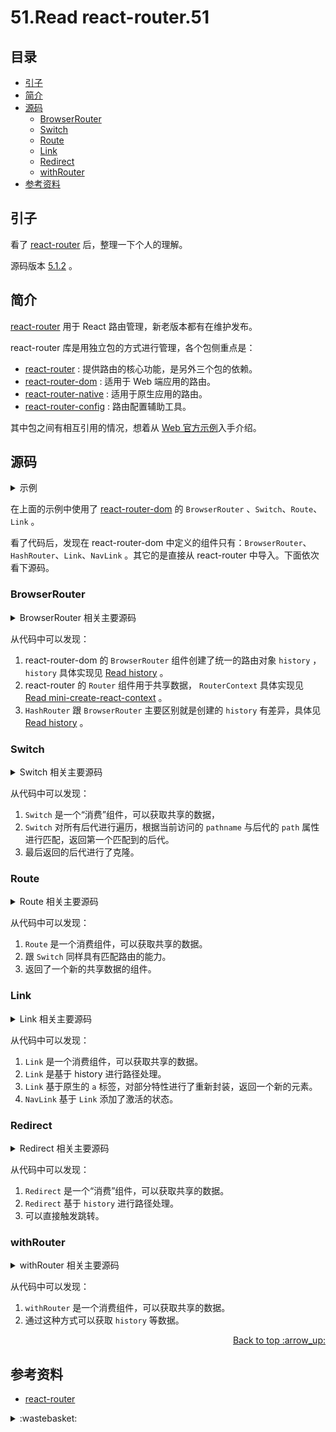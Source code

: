 # 51.Read react-router.51
## <a name="index"></a> 目录
- [引子](#start)
- [简介](#intro)
- [源码](#code)
  - [BrowserRouter](#browser-router)
  - [Switch](#switch)
  - [Route](#route)
  - [Link](#link)
  - [Redirect](#redirect)
  - [withRouter](#with-router)
- [参考资料](#reference)


## <a name="start"></a> 引子
看了 [react-router][url-github-1] 后，整理一下个人的理解。

源码版本 [5.1.2][url-github-2] 。

## <a name="intro"></a> 简介
[react-router][url-github-1] 用于 React 路由管理，新老版本都有在维护发布。

react-router 库是用独立包的方式进行管理，各个包侧重点是：
- [react-router][url-github-3] : 提供路由的核心功能，是另外三个包的依赖。
- [react-router-dom][url-github-4] : 适用于 Web 端应用的路由。
- [react-router-native][url-github-5] : 适用于原生应用的路由。
- [react-router-config][url-github-6] : 路由配置辅助工具。


其中包之间有相互引用的情况，想着从 [Web 官方示例][url-docs-1]入手介绍。

## <a name="code"></a> 源码

<details>
<summary>示例 </summary>

```js
import React from "react";
import {
  BrowserRouter as Router,
  Switch,
  Route,
  Link
} from "react-router-dom";

export default function App() {
  return (
    <Router>
      <div>
        <nav>
          <ul>
            <li>
              <Link to="/">Home</Link>
            </li>
            <li>
              <Link to="/about">About</Link>
            </li>
            <li>
              <Link to="/users">Users</Link>
            </li>
          </ul>
        </nav>

        {/* A <Switch> looks through its children <Route>s and
            renders the first one that matches the current URL. */}
        <Switch>
          <Route path="/about">
            <About />
          </Route>
          <Route path="/users">
            <Users />
          </Route>
          <Route path="/">
            <Home />
          </Route>
        </Switch>
      </div>
    </Router>
  );
}

function Home() {
  return <h2>Home</h2>;
}

function About() {
  return <h2>About</h2>;
}

function Users() {
  return <h2>Users</h2>;
}
```

</details>

在上面的示例中使用了 [react-router-dom][url-github-4] 的 `BrowserRouter` 、`Switch`、`Route`、`Link` 。

看了代码后，发现在 react-router-dom 中定义的组件只有：`BrowserRouter`、`HashRouter`、`Link`、`NavLink` 。其它的是直接从 react-router 中导入。下面依次看下源码。

### <a name="browser-router"></a> BrowserRouter

<details>
<summary>BrowserRouter 相关主要源码</summary>

```js
// BrowserRouter.js 主要代码
import React from "react";
import { Router } from "react-router";
import { createBrowserHistory as createHistory } from "history";
class BrowserRouter extends React.Component {
  history = createHistory(this.props);

  render() {
    return <Router history={this.history} children={this.props.children} />;
  }
}
export default BrowserRouter;
```

```js
// react-router 的 Router 组件主要代码
import React from "react";
import RouterContext from "./RouterContext";

class Router extends React.Component {
  static computeRootMatch(pathname) {
    return { path: "/", url: "/", params: {}, isExact: pathname === "/" };
  }

  constructor(props) {
    super(props);

    this.state = {
      location: props.history.location
    };

    // This is a bit of a hack. We have to start listening for location
    // changes here in the constructor in case there are any <Redirect>s
    // on the initial render. If there are, they will replace/push when
    // they mount and since cDM fires in children before parents, we may
    // get a new location before the <Router> is mounted.
    this._isMounted = false;
    this._pendingLocation = null;

    if (!props.staticContext) {
      this.unlisten = props.history.listen(location => {
        if (this._isMounted) {
          this.setState({ location });
        } else {
          this._pendingLocation = location;
        }
      });
    }
  }

  componentDidMount() {
    this._isMounted = true;

    if (this._pendingLocation) {
      this.setState({ location: this._pendingLocation });
    }
  }

  componentWillUnmount() {
    if (this.unlisten) this.unlisten();
  }

  render() {
    return (
      <RouterContext.Provider
        children={this.props.children || null}
        value={{
          history: this.props.history,
          location: this.state.location,
          match: Router.computeRootMatch(this.state.location.pathname),
          staticContext: this.props.staticContext
        }}
      />
    );
  }
}

export default Router;

```

</details>

从代码中可以发现：
1. react-router-dom 的 `BrowserRouter` 组件创建了统一的路由对象 `history` ， `history` 具体实现见 [Read history][url-blog-42] 。
2. react-router 的 `Router` 组件用于共享数据， `RouterContext` 具体实现见 [Read mini-create-react-context][url-blog-42] 。
3. `HashRouter` 跟 `BrowserRouter` 主要区别就是创建的 `history` 有差异，具体见 [Read history][url-blog-42] 。


### <a name="switch"></a> Switch
<details>
<summary>Switch 相关主要源码</summary>

```js
// Switch.js 主要代码
import React from "react";
import RouterContext from "./RouterContext";
import matchPath from "./matchPath"; // 路径匹配

/**
 * The public API for rendering the first <Route> that matches.
 */
class Switch extends React.Component {
  render() {
    return (
      <RouterContext.Consumer>
        {context => {
          invariant(context, "You should not use <Switch> outside a <Router>");

          const location = this.props.location || context.location;

          let element, match;

          // We use React.Children.forEach instead of React.Children.toArray().find()
          // here because toArray adds keys to all child elements and we do not want
          // to trigger an unmount/remount for two <Route>s that render the same
          // component at different URLs.
          React.Children.forEach(this.props.children, child => {
            if (match == null && React.isValidElement(child)) {
              element = child;

              const path = child.props.path || child.props.from;

              match = path
                ? matchPath(location.pathname, { ...child.props, path })
                : context.match;
            }
          });

          return match
            ? React.cloneElement(element, { location, computedMatch: match })
            : null;
        }}
      </RouterContext.Consumer>
    );
  }
}

export default Switch;

```

</details>

从代码中可以发现：
1. `Switch` 是一个“消费”组件，可以获取共享的数据，
2. `Switch` 对所有后代进行遍历，根据当前访问的 `pathname` 与后代的 `path` 属性进行匹配，返回第一个匹配到的后代。
3. 最后返回的后代进行了克隆。


### <a name="route"></a> Route

<details>
<summary>Route 相关主要源码</summary>

```js
import React from "react";
import RouterContext from "./RouterContext";
import matchPath from "./matchPath";

/**
 * The public API for matching a single path and rendering.
 */
class Route extends React.Component {
  render() {
    return (
      <RouterContext.Consumer>
        {context => {
          invariant(context, "You should not use <Route> outside a <Router>");

          const location = this.props.location || context.location;
          const match = this.props.computedMatch
            ? this.props.computedMatch // <Switch> already computed the match for us
            : this.props.path
            ? matchPath(location.pathname, this.props)
            : context.match;

          const props = { ...context, location, match };

          let { children, component, render } = this.props;

          // Preact uses an empty array as children by
          // default, so use null if that's the case.
          if (Array.isArray(children) && children.length === 0) {
            children = null;
          }

          return (
            <RouterContext.Provider value={props}>
              {props.match
                ? children
                  ? typeof children === "function"
                    ? __DEV__
                      ? evalChildrenDev(children, props, this.props.path)
                      : children(props)
                    : children
                  : component
                  ? React.createElement(component, props)
                  : render
                  ? render(props)
                  : null
                : typeof children === "function"
                ? __DEV__
                  ? evalChildrenDev(children, props, this.props.path)
                  : children(props)
                : null}
            </RouterContext.Provider>
          );
        }}
      </RouterContext.Consumer>
    );
  }
}

export default Route;

```

</details>

从代码中可以发现：
1. `Route` 是一个消费组件，可以获取共享的数据。
2. 跟 `Switch` 同样具有匹配路由的能力。
3. 返回了一个新的共享数据的组件。


### <a name="link"></a> Link

<details>
<summary>Link 相关主要源码</summary>

```js
import React from "react";
import { __RouterContext as RouterContext } from "react-router";
import { resolveToLocation, normalizeToLocation } from "./utils/locationUtils";

// React 15 compat
const forwardRefShim = C => C;
let { forwardRef } = React;
if (typeof forwardRef === "undefined") {
  forwardRef = forwardRefShim;
}

function isModifiedEvent(event) {
  return !!(event.metaKey || event.altKey || event.ctrlKey || event.shiftKey);
}

const LinkAnchor = forwardRef(
  (
    {
      innerRef, // TODO: deprecate
      navigate,
      onClick,
      ...rest
    },
    forwardedRef
  ) => {
    const { target } = rest;

    let props = {
      ...rest,
      onClick: event => {
        try {
          if (onClick) onClick(event);
        } catch (ex) {
          event.preventDefault();
          throw ex;
        }

        if (
          !event.defaultPrevented && // onClick prevented default
          event.button === 0 && // ignore everything but left clicks
          (!target || target === "_self") && // let browser handle "target=_blank" etc.
          !isModifiedEvent(event) // ignore clicks with modifier keys
        ) {
          event.preventDefault();
          navigate();
        }
      }
    };

    // React 15 compat
    if (forwardRefShim !== forwardRef) {
      props.ref = forwardedRef || innerRef;
    } else {
      props.ref = innerRef;
    }

    return <a {...props} />;
  }
);


/**
 * The public API for rendering a history-aware <a>.
 */
const Link = forwardRef(
  (
    {
      component = LinkAnchor,
      replace,
      to,
      innerRef, // TODO: deprecate
      ...rest
    },
    forwardedRef
  ) => {
    return (
      <RouterContext.Consumer>
        {context => {
          invariant(context, "You should not use <Link> outside a <Router>");

          const { history } = context;

          const location = normalizeToLocation(
            resolveToLocation(to, context.location),
            context.location
          );

          const href = location ? history.createHref(location) : "";
          const props = {
            ...rest,
            href,
            navigate() {
              const location = resolveToLocation(to, context.location);
              const method = replace ? history.replace : history.push;

              method(location);
            }
          };

          // React 15 compat
          if (forwardRefShim !== forwardRef) {
            props.ref = forwardedRef || innerRef;
          } else {
            props.innerRef = innerRef;
          }

          return React.createElement(component, props);
        }}
      </RouterContext.Consumer>
    );
  }
);


export default Link;

```

</details>

从代码中可以发现：
1. `Link` 是一个消费组件，可以获取共享的数据。
2. `Link` 是基于 history 进行路径处理。
3. `Link` 基于原生的 `a` 标签，对部分特性进行了重新封装，返回一个新的元素。
4. `NavLink` 基于 `Link` 添加了激活的状态。


### <a name="redirect"></a> Redirect

<details>
<summary>Redirect 相关主要源码</summary>

```js
import React from "react";
import { createLocation, locationsAreEqual } from "history";

import Lifecycle from "./Lifecycle";
import RouterContext from "./RouterContext";
import generatePath from "./generatePath";

/**
 * The public API for navigating programmatically with a component.
 */
function Redirect({ computedMatch, to, push = false }) {
  return (
    <RouterContext.Consumer>
      {context => {
        invariant(context, "You should not use <Redirect> outside a <Router>");

        const { history, staticContext } = context;

        const method = push ? history.push : history.replace;
        const location = createLocation(
          computedMatch
            ? typeof to === "string"
              ? generatePath(to, computedMatch.params)
              : {
                  ...to,
                  pathname: generatePath(to.pathname, computedMatch.params)
                }
            : to
        );

        // When rendering in a static context,
        // set the new location immediately.
        if (staticContext) {
          method(location);
          return null;
        }

        return (
          <Lifecycle
            onMount={() => {
              method(location);
            }}
            onUpdate={(self, prevProps) => {
              const prevLocation = createLocation(prevProps.to);
              if (
                !locationsAreEqual(prevLocation, {
                  ...location,
                  key: prevLocation.key
                })
              ) {
                method(location);
              }
            }}
            to={to}
          />
        );
      }}
    </RouterContext.Consumer>
  );
}


export default Redirect;

```

```js
import React from "react";

class Lifecycle extends React.Component {
  componentDidMount() {
    if (this.props.onMount) this.props.onMount.call(this, this);
  }

  componentDidUpdate(prevProps) {
    if (this.props.onUpdate) this.props.onUpdate.call(this, this, prevProps);
  }

  componentWillUnmount() {
    if (this.props.onUnmount) this.props.onUnmount.call(this, this);
  }

  render() {
    return null;
  }
}

export default Lifecycle;

```
</details>

从代码中可以发现：
1. `Redirect` 是一个“消费”组件，可以获取共享的数据。
2. `Redirect` 基于 `history` 进行路径处理。
3. 可以直接触发跳转。

### <a name="with-router"></a> withRouter

<details>
<summary>withRouter 相关主要源码</summary>


```js
import React from "react";
import RouterContext from "./RouterContext";
import hoistStatics from "hoist-non-react-statics"; // 拷贝静态方法

/**
 * A public higher-order component to access the imperative API
 */
function withRouter(Component) {
  const displayName = `withRouter(${Component.displayName || Component.name})`;
  const C = props => {
    const { wrappedComponentRef, ...remainingProps } = props;

    return (
      <RouterContext.Consumer>
        {context => {
          invariant(
            context,
            `You should not use <${displayName} /> outside a <Router>`
          );
          return (
            <Component
              {...remainingProps}
              {...context}
              ref={wrappedComponentRef}
            />
          );
        }}
      </RouterContext.Consumer>
    );
  };

  C.displayName = displayName;
  C.WrappedComponent = Component;

  return hoistStatics(C, Component);
}

export default withRouter;

```

</details>

从代码中可以发现：
1. `withRouter` 是一个消费组件，可以获取共享的数据。
2. 通过这种方式可以获取 `history` 等数据。

<div align="right"><a href="#index">Back to top :arrow_up:</a></div>



## <a name="reference"></a> 参考资料
- [react-router][url-github-1]

[url-base]:https://xxholic.github.io/blog/draft

[url-github-1]:https://github.com/ReactTraining/react-router
[url-github-2]:https://github.com/ReactTraining/react-router/releases
[url-github-3]:https://github.com/ReactTraining/react-router/tree/master/packages/react-router
[url-github-4]:https://github.com/ReactTraining/react-router/tree/master/packages/react-router-dom
[url-github-5]:https://github.com/ReactTraining/react-router/tree/master/packages/react-router-native
[url-github-6]:https://github.com/ReactTraining/react-router/tree/master/packages/react-router-config
[url-docs-1]:https://reacttraining.com/react-router/web/guides/quick-start

[url-blog-42]:https://github.com/XXHolic/blog/issues/42
[url-blog-50]:https://github.com/XXHolic/blog/issues/50


[url-reference-1]:https://en.wikipedia.org/wiki/Regular_expression

[url-local-rail]:./images/48/rail.png

<details>
<summary>:wastebasket:</summary>


玩饥荒的时候，每当我想在游戏里面探索新的事物时，总是一件事情让我花费大量时间：食物。后来玩着玩着，突然想到这难道不就是自己现在的状态吗？

![51-poster][url-local-poster]

</details>

[url-local-poster]:./images/51/poster.jpg
